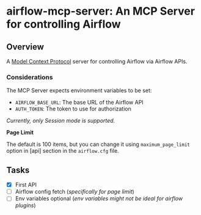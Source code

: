 # airflow-mcp-server: An MCP Server for controlling Airflow


## Overview
A [Model Context Protocol](https://modelcontextprotocol.io/) server for controlling Airflow via Airflow APIs.


### Considerations

The MCP Server expects environment variables to be set:
- `AIRFLOW_BASE_URL`: The base URL of the Airflow API
- `AUTH_TOKEN`: The token to use for authorization

*Currently, only Session mode is supported.*

**Page Limit**

The default is 100 items, but you can change it using `maximum_page_limit` option in [api] section in the `airflow.cfg` file.

## Tasks

- [x] First API
- [ ] Airflow config fetch (_specifically for page limit_)
- [ ] Env variables optional (_env variables might not be ideal for airflow plugins_)
